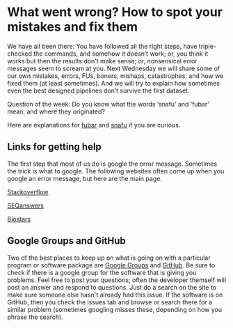 # What went wrong? How to spot your mistakes and fix them

We have all been there: You have followed all the right steps, have triple-checked the commands, and somehow it doesn’t work; or, you think it works but then the results don't make sense; or, nonsensical error messages seem to scream at you. Next Wednesday we will share some of our own mistakes, errors, FUs, boners, mishaps, catastrophes, and how we fixed them (at least sometimes). And we will try to explain how sometimes even the best designed pipelines don’t survive the first dataset.

Question of the week: Do you know what the words ‘snafu’ and ‘fubar’ mean, and where they originated?

Here are explanations for [fubar](https://en.wikipedia.org/wiki/List_of_military_slang_terms#FUBAR) and [snafu](https://en.wikipedia.org/wiki/SNAFU) if you are curious.

## Links for getting help

The first step that most of us do is google the error message. Sometimes the trick is what to google. The following websites often come up when you google an error message, but here are the main page. 

[Stackoverflow](https://stackoverflow.com/)

[SEQanswers](http://seqanswers.com/)

[Biostars](https://www.biostars.org/)


## Google Groups and GitHub

Two of the best places to keep up on what is going on with a particular program or software package are [Google Groups](https://groups.google.com/forum/#!overview) and [GitHub](https://github.com/). Be sure to check if there is a google group for the software that is giving you problems. Feel free to post your questions; often the developer themself will post an answer and respond to questions. Just do a search on the site to make sure someone else hasn't already had this issue. If the software is on GitHub, then you check the issues tab and browse or search there for a similar problem (sometimes googling misses these, depending on how you phrase the search). 

